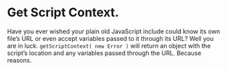 

Get Script Context. 
==============================================================================

Have you ever wished your plain old JavaScript include could know its own 
file’s URL or even accept variables passed to it through its URL? Well you are
in luck. `getScriptContext( new Error )` will return an object with the 
script’s location and any variables passed through the URL. Because reasons.


